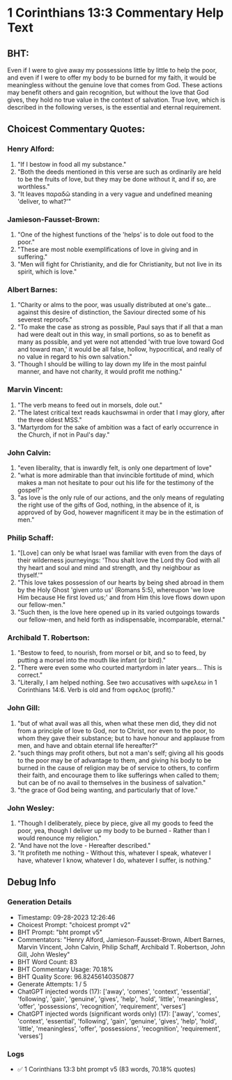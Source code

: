 # 1 Corinthians 13:3 Commentary Help Text

## BHT:
Even if I were to give away my possessions little by little to help the poor, and even if I were to offer my body to be burned for my faith, it would be meaningless without the genuine love that comes from God. These actions may benefit others and gain recognition, but without the love that God gives, they hold no true value in the context of salvation. True love, which is described in the following verses, is the essential and eternal requirement.

## Choicest Commentary Quotes:
### Henry Alford:
1. "If I bestow in food all my substance."
2. "Both the deeds mentioned in this verse are such as ordinarily are held to be the fruits of love, but they may be done without it, and if so, are worthless."
3. "It leaves παραδῶ standing in a very vague and undefined meaning 'deliver, to what?'"

### Jamieson-Fausset-Brown:
1. "One of the highest functions of the 'helps' is to dole out food to the poor."
2. "These are most noble exemplifications of love in giving and in suffering."
3. "Men will fight for Christianity, and die for Christianity, but not live in its spirit, which is love."

### Albert Barnes:
1. "Charity or alms to the poor, was usually distributed at one's gate... against this desire of distinction, the Saviour directed some of his severest reproofs." 
2. "To make the case as strong as possible, Paul says that if all that a man had were dealt out in this way, in small portions, so as to benefit as many as possible, and yet were not attended 'with true love toward God and toward man,' it would be all false, hollow, hypocritical, and really of no value in regard to his own salvation." 
3. "Though I should be willing to lay down my life in the most painful manner, and have not charity, it would profit me nothing."

### Marvin Vincent:
1. "The verb means to feed out in morsels, dole out." 
2. "The latest critical text reads kauchswmai in order that I may glory, after the three oldest MSS."
3. "Martyrdom for the sake of ambition was a fact of early occurrence in the Church, if not in Paul's day."

### John Calvin:
1. "even liberality, that is inwardly felt, is only one department of love"
2. "what is more admirable than that invincible fortitude of mind, which makes a man not hesitate to pour out his life for the testimony of the gospel?"
3. "as love is the only rule of our actions, and the only means of regulating the right use of the gifts of God, nothing, in the absence of it, is approved of by God, however magnificent it may be in the estimation of men."

### Philip Schaff:
1. "[Love] can only be what Israel was familiar with even from the days of their wilderness journeyings: 'Thou shalt love the Lord thy God with all thy heart and soul and mind and strength, and thy neighbour as thyself.'" 
2. "This love takes possession of our hearts by being shed abroad in them by the Holy Ghost 'given unto us' (Romans 5:5), whereupon 'we love Him because He first loved us;' and from Him this love flows down upon our fellow-men."
3. "Such then, is the love here opened up in its varied outgoings towards our fellow-men, and held forth as indispensable, incomparable, eternal."

### Archibald T. Robertson:
1. "Bestow to feed, to nourish, from morsel or bit, and so to feed, by putting a morsel into the mouth like infant (or bird)." 
2. "There were even some who courted martyrdom in later years... This is correct."
3. "Literally, I am helped nothing. See two accusatives with ωφελεω in 1 Corinthians 14:6. Verb is old and from οφελος (profit)."

### John Gill:
1. "but of what avail was all this, when what these men did, they did not from a principle of love to God, nor to Christ, nor even to the poor, to whom they gave their substance; but to have honour and applause from men, and have and obtain eternal life hereafter?"
2. "such things may profit others, but not a man's self; giving all his goods to the poor may be of advantage to them, and giving his body to be burned in the cause of religion may be of service to others, to confirm their faith, and encourage them to like sufferings when called to them; but can be of no avail to themselves in the business of salvation."
3. "the grace of God being wanting, and particularly that of love."

### John Wesley:
1. "Though I deliberately, piece by piece, give all my goods to feed the poor, yea, though I deliver up my body to be burned - Rather than I would renounce my religion."
2. "And have not the love - Hereafter described."
3. "It profiteth me nothing - Without this, whatever I speak, whatever I have, whatever I know, whatever I do, whatever I suffer, is nothing."


## Debug Info
### Generation Details
- Timestamp: 09-28-2023 12:26:46
- Choicest Prompt: "choicest prompt v2"
- BHT Prompt: "bht prompt v5"
- Commentators: "Henry Alford, Jamieson-Fausset-Brown, Albert Barnes, Marvin Vincent, John Calvin, Philip Schaff, Archibald T. Robertson, John Gill, John Wesley"
- BHT Word Count: 83
- BHT Commentary Usage: 70.18%
- BHT Quality Score: 96.82456140350877
- Generate Attempts: 1 / 5
- ChatGPT injected words (17):
	['away', 'comes', 'context', 'essential', 'following', 'gain', 'genuine', 'gives', 'help', 'hold', 'little', 'meaningless', 'offer', 'possessions', 'recognition', 'requirement', 'verses']
- ChatGPT injected words (significant words only) (17):
	['away', 'comes', 'context', 'essential', 'following', 'gain', 'genuine', 'gives', 'help', 'hold', 'little', 'meaningless', 'offer', 'possessions', 'recognition', 'requirement', 'verses']

### Logs
- ✅ 1 Corinthians 13:3 bht prompt v5 (83 words, 70.18% quotes)